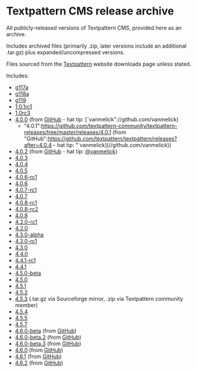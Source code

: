Textpattern CMS release archive
===============================

All publicly-released versions of Textpattern CMS, provided here as an
archive.

Includes archived files (primarily .zip, later versions include an
additional .tar.gz) plus expanded/uncompressed versions.

Files sourced from the [Textpattern](http://www.textpattern.com) website
downloads page unless stated.

Includes:

-   [g117a](https://github.com/textpattern-community/textpattern-releases/tree/master/releases/g117a)
-   [g118a](https://github.com/textpattern-community/textpattern-releases/tree/master/releases/g118a)
-   [g119](https://github.com/textpattern-community/textpattern-releases/tree/master/releases/g119)
-   [1.0.1rc1](https://github.com/textpattern-community/textpattern-releases/tree/master/releases/1.0.1rc1)
-   [1.0rc3](https://github.com/textpattern-community/textpattern-releases/tree/master/releases/1.0rc3)
-   [4.0.0](https://github.com/textpattern-community/textpattern-releases/tree/master/releases/4.0.0)
    (from
    [GitHub](https://github.com/textpattern/textpattern/releases?after=4.0.4) -
    hat tip: [`vanmelick"://github.com/vanmelick)
    * "4.0.1":https://github.com/textpattern-community/textpattern-releases/tree/master/releases/4.0.1 (from "GitHub":https://github.com/textpattern/textpattern/releases?after=4.0.4 - hat tip: "`vanmelick](//github.com/vanmelick))
-   [4.0.2](https://github.com/textpattern-community/textpattern-releases/tree/master/releases/4.0.2)
    (from
    [GitHub](https://github.com/textpattern/textpattern/releases?after=4.0.4) -
    hat tip: [@vanmelick](//github.com/vanmelick))
-   [4.0.3](https://github.com/textpattern-community/textpattern-releases/tree/master/releases/4.0.3)
-   [4.0.4](https://github.com/textpattern-community/textpattern-releases/tree/master/releases/4.0.4)
-   [4.0.5](https://github.com/textpattern-community/textpattern-releases/tree/master/releases/4.0.5)
-   [4.0.6-rc1](https://github.com/textpattern-community/textpattern-releases/tree/master/releases/4.0.6-rc1)
-   [4.0.6](https://github.com/textpattern-community/textpattern-releases/tree/master/releases/4.0.6)
-   [4.0.7-rc1](https://github.com/textpattern-community/textpattern-releases/tree/master/releases/4.0.7-rc1)
-   [4.0.7](https://github.com/textpattern-community/textpattern-releases/tree/master/releases/4.0.7)
-   [4.0.8-rc1](https://github.com/textpattern-community/textpattern-releases/tree/master/releases/4.0.8-rc1)
-   [4.0.8-rc2](https://github.com/textpattern-community/textpattern-releases/tree/master/releases/4.0.8-rc2)
-   [4.0.8](https://github.com/textpattern-community/textpattern-releases/tree/master/releases/4.0.8)
-   [4.2.0-rc1](https://github.com/textpattern-community/textpattern-releases/tree/master/releases/4.2.0-rc1)
-   [4.2.0](https://github.com/textpattern-community/textpattern-releases/tree/master/releases/4.2.0)
-   [4.3.0-alpha](https://github.com/textpattern-community/textpattern-releases/tree/master/releases/4.3.0-alpha)
-   [4.3.0-rc1](https://github.com/textpattern-community/textpattern-releases/tree/master/releases/4.3.0-rc1)
-   [4.3.0](https://github.com/textpattern-community/textpattern-releases/tree/master/releases/4.3.0)
-   [4.4.0](https://github.com/textpattern-community/textpattern-releases/tree/master/releases/4.4.0)
-   [4.4.1-rc1](https://github.com/textpattern-community/textpattern-releases/tree/master/releases/4.4.1-rc1)
-   [4.4.1](https://github.com/textpattern-community/textpattern-releases/tree/master/releases/4.4.1)
-   [4.5.0-beta](https://github.com/textpattern-community/textpattern-releases/tree/master/releases/4.5.0-beta)
-   [4.5.0](https://github.com/textpattern-community/textpattern-releases/tree/master/releases/4.5.0)
-   [4.5.1](https://github.com/textpattern-community/textpattern-releases/tree/master/releases/4.5.1)
-   [4.5.2](https://github.com/textpattern-community/textpattern-releases/tree/master/releases/4.5.2)
-   [4.5.3](https://github.com/textpattern-community/textpattern-releases/tree/master/releases/4.5.3)
    (.tar.gz via Sourceforge mirror, .zip via Textpattern
    community member)
-   [4.5.4](https://github.com/textpattern-community/textpattern-releases/tree/master/releases/4.5.4)
-   [4.5.5](https://github.com/textpattern-community/textpattern-releases/tree/master/releases/4.5.5)
-   [4.5.7](https://github.com/textpattern-community/textpattern-releases/tree/master/releases/4.5.7)
-   [4.6.0-beta](https://github.com/textpattern-community/textpattern-releases/tree/master/releases/4.6.0-beta)
    (from [GitHub](https://github.com/textpattern/textpattern/releases))
-   [4.6.0-beta.2](https://github.com/textpattern-community/textpattern-releases/tree/master/releases/4.6.0-beta.2)
    (from [GitHub](https://github.com/textpattern/textpattern/releases))
-   [4.6.0-beta.3](https://github.com/textpattern-community/textpattern-releases/tree/master/releases/4.6.0-beta.3)
    (from [GitHub](https://github.com/textpattern/textpattern/releases))
-   [4.6.0](https://github.com/textpattern-community/textpattern-releases/tree/master/releases/4.6.0)
    (from [GitHub](https://github.com/textpattern/textpattern/releases))
-   [4.6.1](https://github.com/textpattern-community/textpattern-releases/tree/master/releases/4.6.1)
    (from [GitHub](https://github.com/textpattern/textpattern/releases))
-   [4.6.2](https://github.com/textpattern-community/textpattern-releases/tree/master/releases/4.6.2)
    (from [GitHub](https://github.com/textpattern/textpattern/releases))
